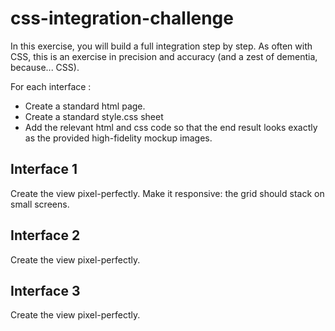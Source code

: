 # css-integration-challenge
In this exercise, you will build a full integration step by step. As often with CSS, this is an exercise in precision and accuracy (and a zest of dementia, because... CSS).

For each interface :

- Create a standard html page.
- Create a standard style.css sheet
- Add the relevant html and css code so that the end result looks exactly as the provided high-fidelity mockup images.

## Interface 1
Create the view pixel-perfectly. Make it responsive: the grid should stack on small screens.

## Interface 2
Create the view pixel-perfectly.

## Interface 3
Create the view pixel-perfectly.

